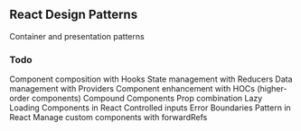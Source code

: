 ## React Design Patterns

Container and presentation patterns

### Todo

Component composition with Hooks
State management with Reducers
Data management with Providers
Component enhancement with HOCs (higher-order components)
Compound Components
Prop combination
Lazy Loading Components in React
Controlled inputs
Error Boundaries Pattern in React
Manage custom components with forwardRefs

